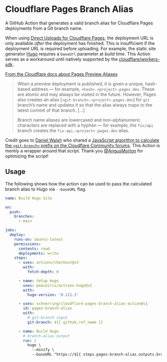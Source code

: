 # Cloudflare Pages Branch Alias

A GitHub Action that generates a valid branch alias for Cloudflare Pages
deployments from a Git branch name.

When using
[Direct Uploads for Cloudflare Pages](https://developers.cloudflare.com/pages/platform/direct-upload/),
the deployment URL is only available _after_ the deployment has finished. This
is insufficient if the deployment URL is required before uploading. For example,
the static site generator [Hugo](https://gohugo.io) requires a `baseUrl`
parameter at _build time_. This Action serves as a workaround until natively
supported by the
[cloudflare/workers-sdk](https://github.com/cloudflare/workers-sdk/issues/2410).

[From the Cloudflare docs about Pages Preview Aliases](https://developers.cloudflare.com/pages/platform/preview-deployments/#preview-aliases)

> When a preview deployment is published, it is given a unique, hash-based
> address — for example, `<hash>.<project>.pages.dev`. These are atomic and may
> always be visited in the future. However, Pages also creates an alias
> [`<git-branch>.<project>.pages.dev`] for `git` branch’s name and updates it so
> that the alias always maps to the latest commit of that branch. [...]
>
> Branch name aliases are lowercased and non-alphanumeric characters are
> replaced with a hyphen — for example, the `fix/api` branch creates the
> `fix-api.<project>.pages.dev` alias.

<!-- markdownlint-disable MD013 -->

Credit goes to [Daniel Walsh](https://github.com/WalshyDev) who shared a
[JavaScript algorithm to calculate the `<git-branch>` prefix on the Cloudflare Community forums](https://community.cloudflare.com/t/algorithm-to-generate-a-preview-dns-subdomain-from-a-branch-name/477633/2).
This Action is merely a wrapper around that script. Thank you
[@AngusMorton](https://github.com/AngusMorton) for optimizing the script!

<!-- markdownlint-enable MD013 -->

## Usage

The following shows how the action can be used to pass the calculated branch
alias to Hugo via `--baseURL` flag.

<!-- markdownlint-disable MD013 -->
```yml
name: Build Hugo Site

on:
  push:
    branches:
      - main

jobs:
  deploy:
    runs-on: ubuntu-latest
    permissions:
      contents: read
      deployments: write
    steps:
      - uses: actions/checkout@v3
        with:
          fetch-depth: 0

      - name: Setup Hugo
        uses: peaceiris/actions-hugo@v2
        with:
          hugo-version: '0.111.3'

      - uses: schnerring/cloudflare-pages-branch-alias-action@v1
        id: pages-branch-alias
        with:
          # git-branch input
          git-branch: ${{ github.ref_name }}

      - name: Build Hugo
        # branch-alias output
        run: |
          hugo \
            --minify \
            --baseURL "https://${{ steps.pages-branch-alias.outputs.branch-alias }}.my-project.pages.dev"
```
<!-- markdownlint-disable MD013 -->
